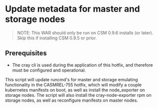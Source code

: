 # Update metadata for master and storage nodes

> NOTE: This WAR should only be run on CSM 0.9.6 installs (or later).  Skip this if installing CSM 0.9.5 or prior.

## Prerequisites

* The cray cli is used during the application of this hotfix, and therefore must be configured and operational.

This script will update runcmd's for master and storage emulating functionality
in the CASMREL-755 hotfix, which will modify a couple kubernetes manifests
on boot, as well as install the node_exporter on storage nodes.  The script will also
install the cray-node-exporter rpm on storage nodes, as well as reconfigure
manifests on master nodes.
